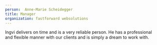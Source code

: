 ```yaml
---
person:  Anne-Marie Scheidegger
title: Manager
organization: fastforward websolutions
---
```


Ingvi delivers on time and is a very reliable person. He has a professional and flexible manner with our clients and is simply a dream to work with.
